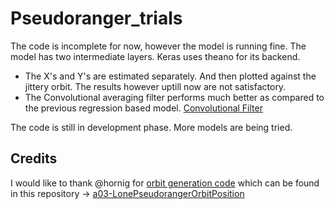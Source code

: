 # Pseudoranger_trials
The code is incomplete for now, however the model is running fine. The model has two intermediate layers.
Keras uses theano for its backend.

* The X's and Y's are estimated separately. And then plotted against the jittery orbit. The results however uptill now are not satisfactory.
* The Convolutional averaging filter performs much better as compared to the previous regression based model.
[Convolutional Filter](/Models/conv.png)

The code is still in development phase. More models are being tried.

## Credits
I would like to thank @hornig for [orbit generation code](https://github.com/Nilesh4145/Pseudoranger_trials/blob/master/generate_orbit.py) which can be found in this repository -> [a03-LonePseudorangerOrbitPosition](https://github.com/aerospaceresearch/summerofcode2017/tree/master/gsoc2017/a03-LonePseudorangerOrbitPosition)
